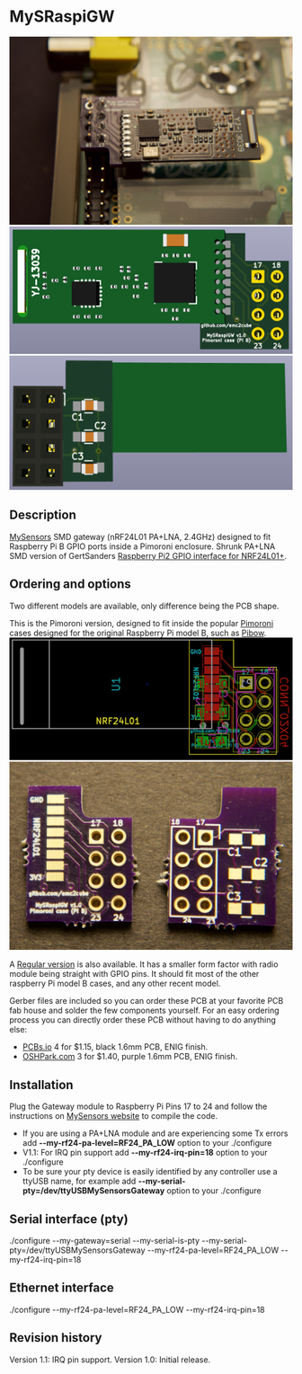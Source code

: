 MySRaspiGW
==========

![Pimoroni GW](https://raw.githubusercontent.com/emc2cube/MySRaspiGW/master/Pimoroni_PA_LNA/img/MySRaspiGW_Pimoroni.jpg)
![KiCad 3D top view](https://raw.githubusercontent.com/emc2cube/MySRaspiGW/master/Pimoroni_PA_LNA/img/MySRaspiGW_Pimoroni-3Dtop.png)
![KiCad 3D bot view](https://raw.githubusercontent.com/emc2cube/MySRaspiGW/master/Pimoroni_PA_LNA/img/MySRaspiGW_Pimoroni-3Dbot.png)


Description
-----------

[MySensors](http://www.mysensors.org) SMD gateway (nRF24L01 PA+LNA, 2.4GHz) designed to fit Raspberry Pi B GPIO ports inside a Pimoroni enclosure.
Shrunk PA+LNA SMD version of GertSanders [Raspberry Pi2 GPIO interface for NRF24L01+](https://www.openhardware.io/view/17/Raspberry-Pi2-GPIO-interface-for-NRF24L01).


Ordering and options
--------

Two different models are available, only difference being the PCB shape.

This is the Pimoroni version, designed to fit inside the popular [Pimoroni](http://pimoroni.com) cases designed for the original Raspberry Pi model B, such as [Pibow](https://www.raspberrypi.org/blog/pibow/).
![MySRaspiGW pimoroni Kicad PCB](https://raw.githubusercontent.com/emc2cube/MySRaspiGW/master/Pimoroni_PA_LNA/img/MySRaspiGW_Pimoroni-PCB.png)
![MySRaspiGW pimoroni PCB](https://raw.githubusercontent.com/emc2cube/MySRaspiGW/master/Pimoroni_PA_LNA/img/MySRaspiGW_Pimoroni_PCB.jpg)

A [Regular version](https://www.github.com/emc2cube/MySRaspiGW/tree/master/Regular_PA_LNA/) is also available. It has a smaller form factor with radio module being straight with GPIO pins. It should fit most of the other raspberry Pi model B cases, and any other recent model.

Gerber files are included so you can order these PCB at your favorite PCB fab house and solder the few components yourself.
For an easy ordering process you can directly order these PCB without having to do anything else:
- [PCBs.io](https://pcbs.io/share/4o2WQ) 4 for $1.15, black 1.6mm PCB, ENIG finish.
- [OSHPark.com](https://oshpark.com/shared_projects/2UrzYLvi) 3 for $1.40, purple 1.6mm PCB, ENIG finish.


Installation
-------

Plug the Gateway module to Raspberry Pi Pins 17 to 24 and follow the instructions on [MySensors website](https://www.mysensors.org/build/raspberry) to compile the code.
- If you are using a PA+LNA module and are experiencing some Tx errors add **--my-rf24-pa-level=RF24_PA_LOW** option to your ./configure
- V1.1: For IRQ pin support add **--my-rf24-irq-pin=18** option to your ./configure
- To be sure your pty device is easily identified by any controller use a ttyUSB name, for example add **--my-serial-pty=/dev/ttyUSBMySensorsGateway** option to your ./configure

## Serial interface (pty)
./configure --my-gateway=serial --my-serial-is-pty --my-serial-pty=/dev/ttyUSBMySensorsGateway --my-rf24-pa-level=RF24_PA_LOW --my-rf24-irq-pin=18

## Ethernet interface
./configure --my-rf24-pa-level=RF24_PA_LOW --my-rf24-irq-pin=18


Revision history
----------------

Version 1.1: IRQ pin support.
Version 1.0: Initial release.